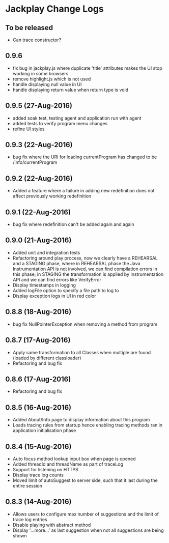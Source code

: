 # Jackplay Change Logs

## To be released
- Can trace constructor?

## 0.9.6 
- fix bug in jackplay.js where duplicate 'title' attributes makes the UI stop working in some browsers
- remove highlight.js which is not used
- handle displaying null value in UI
- handle displaying return value when return type is void

## 0.9.5 (27-Aug-2016)
- added soak test, testing agent and application run with agent
- added tests to verify program menu changes
- refine UI styles

## 0.9.3 (22-Aug-2016)
- bug fix where the URI for loading currentProgram has changed to be /info/currentProgram

## 0.9.2 (22-Aug-2016)
- Added a feature where a failure in adding new redefinition does not affect previously working redefinition

## 0.9.1 (22-Aug-2016)
- bug fix where redefinition can't be added again and again

## 0.9.0 (21-Aug-2016)
- Added unit and integration tests
- Refactoring around play process, now we clearly have a REHEARSAL and a STAGING phase, where in REHEARSAL phase the Java Instrumentation API is not involved, we can find compilation errors in this phase; in STAGING the transformation is applied by Instrumentation API and we can find errors like VerifyError
- Display timestamps in logging
- Added logFile option to specify a file path to log to
- Display exception logs in UI in red color

## 0.8.8 (18-Aug-2016)
- bug fix NullPointerException when removing a method from program

## 0.8.7 (17-Aug-2016)
- Apply same transformation to all Classes when multiple are found (loaded by different classloader)
- Refactoring and bug fix

## 0.8.6 (17-Aug-2016)
- Refactoring and bug fix

## 0.8.5 (16-Aug-2016)
- Added About/Info page to display information about this program
- Loads tracing rules from startup hence enabling tracing methods ran in application initialisation phase

## 0.8.4 (15-Aug-2016)
- Auto focus method lookup input box when page is opened
- Added threadId and threadName as part of traceLog
- Support for listening on HTTPS
- Display trace log counts
- Moved limit of autoSuggest to server side, such that it last during the entire session

## 0.8.3 (14-Aug-2016)
- Allows users to configure max number of suggestions and the limit of trace log entries
- Disable playing with abstract method
- Display '...more...' as last suggestion when not all suggestions are being shown
